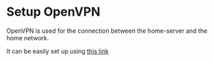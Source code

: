 # Setup OpenVPN

OpenVPN is used for the connection between the home-server and the home network.

It can be easily set up using [this link](https://pivpn.io/)

